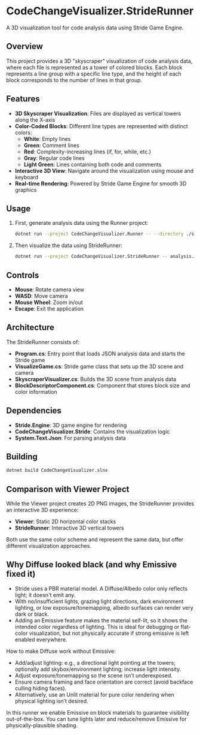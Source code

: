 # CodeChangeVisualizer.StrideRunner

A 3D visualization tool for code analysis data using Stride Game Engine.

## Overview

This project provides a 3D "skyscraper" visualization of code analysis data, where each file is represented as a tower
of colored blocks. Each block represents a line group with a specific line type, and the height of each block
corresponds to the number of lines in that group.

## Features

- **3D Skyscraper Visualization**: Files are displayed as vertical towers along the X-axis
- **Color-Coded Blocks**: Different line types are represented with distinct colors:
    - **White**: Empty lines
    - **Green**: Comment lines
    - **Red**: Complexity-increasing lines (if, for, while, etc.)
    - **Gray**: Regular code lines
    - **Light Green**: Lines containing both code and comments
- **Interactive 3D View**: Navigate around the visualization using mouse and keyboard
- **Real-time Rendering**: Powered by Stride Game Engine for smooth 3D graphics

## Usage

1. First, generate analysis data using the Runner project:
   ```bash
   dotnet run --project CodeChangeVisualizer.Runner -- --directory ./src --output analysis.json
   ```

2. Then visualize the data using StrideRunner:
   ```bash
   dotnet run --project CodeChangeVisualizer.StrideRunner -- analysis.json
   ```

## Controls

- **Mouse**: Rotate camera view
- **WASD**: Move camera
- **Mouse Wheel**: Zoom in/out
- **Escape**: Exit the application

## Architecture

The StrideRunner consists of:

- **Program.cs**: Entry point that loads JSON analysis data and starts the Stride game
- **VisualizeGame.cs**: Stride game class that sets up the 3D scene and camera
- **SkyscraperVisualizer.cs**: Builds the 3D scene from analysis data
- **BlockDescriptorComponent.cs**: Component that stores block size and color information

## Dependencies

- **Stride.Engine**: 3D game engine for rendering
- **CodeChangeVisualizer.Stride**: Contains the visualization logic
- **System.Text.Json**: For parsing analysis data

## Building

```bash
dotnet build CodeChangeVisualizer.slnx
```

## Comparison with Viewer Project

While the Viewer project creates 2D PNG images, the StrideRunner provides an interactive 3D experience:

- **Viewer**: Static 2D horizontal color stacks
- **StrideRunner**: Interactive 3D vertical towers

Both use the same color scheme and represent the same data, but offer different visualization approaches.

## Why Diffuse looked black (and why Emissive fixed it)

- Stride uses a PBR material model. A Diffuse/Albedo color only reflects light; it doesn't emit any.
- With no/insufficient lights, grazing light directions, dark environment lighting, or low exposure/tonemapping, albedo
  surfaces can render very dark or black.
- Adding an Emissive feature makes the material self-lit, so it shows the intended color regardless of lighting. This is
  ideal for debugging or flat-color visualization, but not physically accurate if strong emissive is left enabled
  everywhere.

How to make Diffuse work without Emissive:

- Add/adjust lighting: e.g., a directional light pointing at the towers; optionally add skybox/environment lighting;
  increase light intensity.
- Adjust exposure/tonemapping so the scene isn’t underexposed.
- Ensure camera framing and face orientation are correct (avoid backface culling hiding faces).
- Alternatively, use an Unlit material for pure color rendering when physical lighting isn’t desired.

In this runner we enable Emissive on block materials to guarantee visibility out-of-the-box. You can tune lights later
and reduce/remove Emissive for physically-plausible shading.
